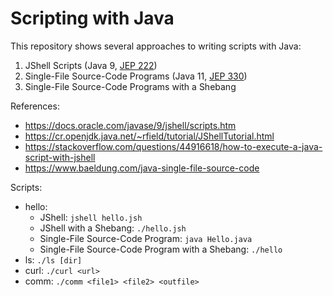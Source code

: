# Scripting with Java

This repository shows several approaches to writing scripts with Java:

1. JShell Scripts (Java 9, [JEP 222](https://openjdk.java.net/jeps/222))
2. Single-File Source-Code Programs (Java 11, [JEP 330](https://openjdk.java.net/jeps/330))
3. Single-File Source-Code Programs with a Shebang

References:

* https://docs.oracle.com/javase/9/jshell/scripts.htm
* https://cr.openjdk.java.net/~rfield/tutorial/JShellTutorial.html
* https://stackoverflow.com/questions/44916618/how-to-execute-a-java-script-with-jshell
* https://www.baeldung.com/java-single-file-source-code

Scripts:

* hello:
  * JShell: `jshell hello.jsh`
  * JShell with a Shebang: `./hello.jsh`
  * Single-File Source-Code Program: `java Hello.java`
  * Single-File Source-Code Program with a Shebang: `./hello`
* ls: `./ls [dir]`
* curl: `./curl <url>`
* comm: `./comm <file1> <file2> <outfile>`
